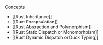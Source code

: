 Concepts
- [[Rust Inheritance]]
- [[Rust Encapsulation]]
- [[Rust Abstraction and Polymorphism]]
- [[Rust Static Dispatch or Monomorhpism]]
- [[Rust Dynamic Dispatch or Duck Typing]]
